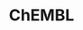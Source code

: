 ---
bigquery: https://console.cloud.google.com/bigquery?p=patents-public-data&d=ebi_chembl&page=dataset
citation: '"The ChEMBL database in 2017." Anna Gaulton, Anne Hersey, Michał Nowotka,
  A Patrícia Bento, Jon Chambers, David Mendez, Prudence Mutowo, Francis Atkinson,
  Louisa J Bellis, Elena Cibrián-Uhalte, Mark Davies, Nathan Dedman, Anneli Karlsson,
  María Paula Magariños, John P Overington, George Papadatos, Ines Smit, Andrew R
  Leach Nucleic acids Research (2017) 45 (Database Issue), D945-D954'
contributors: European Bioinformatics Institute
cost: None
description: ChEMBL Data is a manually curated database of small molecules used in
  drug discovery, including information about existing patented drugs.
documentation: 'schema: https://www.ebi.ac.uk/chembl/db_schema


  '
last_edit: 04/12/2022, 18:12:53
location: https://console.cloud.google.com/marketplace/product/google_patents_public_datasets/chembl
maintained_by: EMBL-EBI, an outstation of European Molecular Biology Laboratory
related_publications: '

  ChEMBL: towards direct deposition of bioassay data.


  Mendez D, Gaulton A, Bento AP, Chambers J, De Veij M, Félix E, Magariños MP, Mosquera
  JF, Mutowo P, Nowotka M, Gordillo-Marañón M, Hunter F, Junco L, Mugumbate G, Rodriguez-Lopez
  M, Atkinson F, Bosc N, Radoux CJ, Segura-Cabrera A, Hersey A, Leach AR.


  — Nucleic Acids Res. 2019; 47(D1):D930-D940. doi: 10.1093/nar/gky1075

  '
schema_fields:
- num_alerts
- level5
- sequence_md5sum
- assay_type
- short_name
- activity_comment
- mec_id
- prod_pat_id
- volume
- mutation
- l5
- relation
- standard_relation
- src_compound_id
- potential_duplicate
- alert_set_id
- efo_term
- usan_stem_definition
- confidence
- ref_type
- ap_id
- product_id
- ad_type
- mol_atc_id
- applicant_full_name
- level1
- helm_notation
- first_in_class
- standard_type
- cx_most_bpka
- year
- direct_interaction
- natural_product
- molsyn_id
- dosed_ingredient
- parent_molregno
- compsyn_id
- compound_key
- hbd_lipinski
- src_short_name
- tid_fixed
- acd_logd
- doc_type
- component_synonym
- creation_date
- idx
- title
- assay_source
- mc_target_name
- start_position
- level3_description
- usan_substem
- mesh_id
- smarts
- research_stem
- l8
- aidx
- patent_no
- num_ro5_violations
- assay_class_id
- targcomp_id
- prodrug
- sitecomp_id
- l6
- name
- assay_cell_type
- molfile
- ingredient
- standard_upper_value
- priority
- alert_name
- pathway_key
- src_assay_id
- activity_count
- uo_units
- metabolite_record_id
- warning_class
- molregno
- doc_id
- prediction_method
- target_desc
- atc_code
- route
- value
- warning_country
- normal_range_max
- compd_id
- withdrawn_reason
- published_value
- withdrawn_year
- hrac_code
- journal
- l3
- assay_organism
- comp_class_id
- psa
- entity_id
- oc_id
- site_name
- withdrawn_country
- cell_name
- source
- updated_by
- toid
- publication_number
- assay_subcellular_fraction
- class_level
- active_ingredient
- level2_description
- protein_class_id
- first_page
- warning_id
- subgroup
- availability_type
- pchembl_value
- binding_site_comment
- issue
- withdrawn_flag
- oral
- hbd
- mc_organism
- pubmed_id
- metref_id
- smid
- confidence_score
- protclasssyn_id
- topical
- cl_lincs_id
- cell_id
- l2
- domain_description
- mc_target_accession
- num_lipinski_ro5_violations
- assay_strain
- heavy_atoms
- bao_format
- hba_lipinski
- sei
- definition
- parameter_value
- level1_description
- target_type
- ass_cls_map_id
- ref_url
- db_version
- standard_units
- drug_substance_flag
- cell_source_tissue
- le
- end_position
- authors
- usan_stem
- co_stem_id
- entity_type
- company
- parent_go_id
- res_stem_id
- isoform
- curation_comment
- assay_tissue
- molecular_mechanism
- targrel_id
- substrate_record_id
- met_comment
- stem_class
- acd_most_apka
- full_molformula
- hrac_class_id
- frac_code
- text_value
- chebi_par_id
- mw_monoisotopic
- assay_desc
- aspect
- as_id
- alert_id
- drug_product_flag
- cell_source_organism
- molecular_species
- first_approval
- ridx
- formulation_id
- tissue_id
- annotation
- pref_name
- l1
- assay_category
- activity_id
- clo_id
- chembl_id
- downgraded
- status
- cell_source_tax_id
- ddd_id
- assay_tax_id
- irac_code
- curated_by
- domain_type
- max_phase_for_ind
- delist_flag
- published_relation
- frac_class_id
- ddd_units
- mc_target_type
- major_class
- relationship
- set_name
- l7
- class_type
- lle
- label
- domain_name
- cell_ontology_id
- orig_description
- data_validity_comment
- path
- usan_year
- hba
- assay_id
- warnref_id
- normal_range_min
- who_name
- mol_frac_id
- previous_company
- met_conversion
- level3
- relationship_desc
- cidx
- caloha_id
- nda_type
- qudt_units
- protein_class_synonym
- bao_endpoint
- cpd_str_alert_id
- full_mwt
- job_id
- dosage_form
- go_id
- published_units
- upper_value
- ddd_comment
- structure_type
- rgid
- enzyme_name
- level2
- level4_description
- tax_id
- active_molregno
- usan_stem_id
- type
- doi
- mol_hrac_id
- homologue
- who_extra
- standard_text_value
- rtb
- comments
- actsm_id
- source_domain_id
- biocomp_id
- pathway_id
- stat
- version
- acd_logp
- assay_param_id
- src_description
- bei
- warning_year
- inorganic_flag
- tid
- selectivity_comment
- efo_id
- drug_record_id
- standard_inchi
- cellosaurus_id
- published_type
- mechanism_comment
- irac_class_id
- chirality
- tbl
- species_group_flag
- acd_most_bpka
- strength
- alogp
- l4
- parent_id
- protein_class_desc
- mc_tax_id
- mw_freebase
- compound_name
- aromatic_rings
- relationship_type
- met_id
- approval_date
- canonical_smiles
- synonyms
- std_act_id
- src_id
- sequence
- indref_id
- action_type
- cell_description
- country
- last_page
- patent_expire_date
- cx_most_apka
- log_id
- max_phase
- domain_id
- polymer_flag
- accession
- site_id
- last_active
- uberon_id
- level4
- standard_inchi_key
- enzyme_tid
- updated_on
- syn_type
- related_tid
- result_flag
- bao_id
- molecule_type
- db_source
- innovator_company
- black_box_warning
- warning_type
- comp_go_id
- warning_description
- patent_use_code
- therapeutic_flag
- component_type
- description
- submission_date
- standard_flag
- qed_weighted
- mechanism_of_action
- target_mapping
- record_id
- standard_value
- component_id
- ref_id
- site_residues
- units
- variant_id
- mesh_heading
- indication_class
- stem
- ro3_pass
- trade_name
- drugind_id
- ddd_value
- ddd_admr
- cx_logp
- abstract
- disease_efficacy
- mecref_id
- withdrawn_class
- parent_type
- parameter_type
- organism
- patent_id
- parenteral
- assay_test_type
- cx_logd
- mol_irac_id
- predbind_id
- bto_id
shortname: chembl
tags:
- biotechnology
- health
- chemical
- bioinformatics
- medical
terms_of_use: CC BY-SA 3.0
title: ChEMBL
uuid: e232a192-965c-4ec9-904c-155b6dfe56c5
---